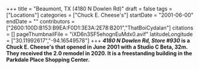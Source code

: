 +++
title = "Beaumont, TX (4180 N Dowlen Rd)"
draft = false
tags = ["Locations"]
categories = ["Chuck E. Cheese's"]
startDate = "2001-06-00"
endDate = ""
contributors = ["2600:100D:B153:B9EA:F0D1:3E3A:2E78:B201","ThatBoiCydalan"]
citations = []
pageThumbnailFile = "iXD6n3SF5ehognEuMdx0.avif"
latitudeLongitude = ["30.11992617","-94.16549578"]
+++
***4180 N Dowlen Rd, Store #930* is a Chuck E. Cheese's that opened in June 2001 with a Studio C Beta, 32m. They received the 2.0 remodel in 2020. It is a freestanding building in the Parkdale Place Shopping Center.**
